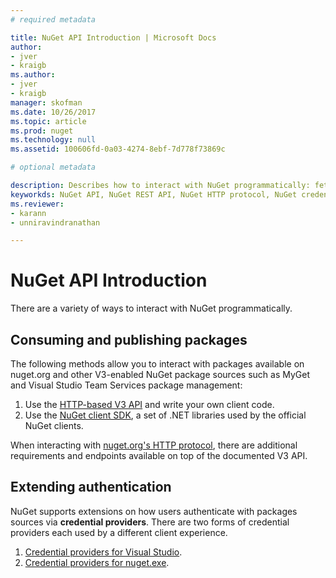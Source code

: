 ```yaml
---
# required metadata 

title: NuGet API Introduction | Microsoft Docs
author:
- jver
- kraigb
ms.author:
- jver
- kraigb
manager: skofman
ms.date: 10/26/2017
ms.topic: article
ms.prod: nuget
ms.technology: null
ms.assetid: 100606fd-0a03-4274-8ebf-7d778f73869c

# optional metadata

description: Describes how to interact with NuGet programmatically: fetching package information and extending authentication with package sources
keyworkds: NuGet API, NuGet REST API, NuGet HTTP protocol, NuGet credentials, NuGet SDK
ms.reviewer:
- karann
- unniravindranathan

---
```


# NuGet API Introduction

There are a variety of ways to interact with NuGet programmatically.

## Consuming and publishing packages

The following methods allow you to interact with packages available on nuget.org and other V3-enabled NuGet package sources such as MyGet and Visual Studio Team Services package management:

1. Use the [HTTP-based V3 API](v3/overview.md) and write your own client code.
1. Use the [NuGet client SDK](nuget-client-sdk.md), a set of .NET libraries used by the official NuGet clients.

When interacting with [nuget.org's HTTP protocol](nuget-protocols.md), there are additional requirements and endpoints
available on top of the documented V3 API.

## Extending authentication

NuGet supports extensions on how users authenticate with packages sources via **credential providers**. There are two
forms of credential providers each used by a different client experience.

1. [Credential providers for Visual Studio](NuGet-Credential-Providers-for-Visual-Studio.md).
1. [Credential providers for nuget.exe](nuget-exe-Credential-Providers.md).
